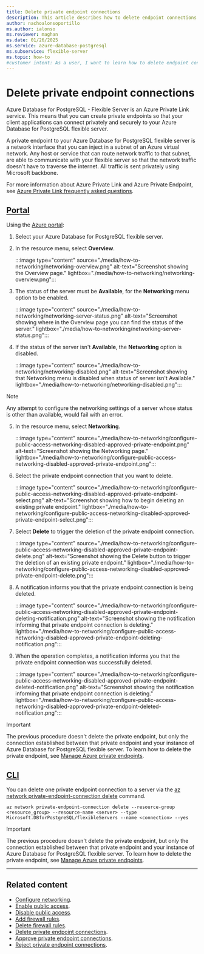 ```yaml
---
title: Delete private endpoint connections
description: This article describes how to delete endpoint connections to an Azure Database for PostgreSQL flexible server.
author: nachoalonsoportillo
ms.author: ialonso
ms.reviewer: maghan
ms.date: 01/26/2025
ms.service: azure-database-postgresql
ms.subservice: flexible-server
ms.topic: how-to
#customer intent: As a user, I want to learn how to delete endpoint connections to an Azure Database for PostgreSQL flexible server.
---
```


# Delete private endpoint connections

Azure Database for PostgreSQL - Flexible Server is an Azure Private Link service. This means that you can create private endpoints so that your client applications can connect privately and securely to your Azure Database for PostgreSQL flexible server.

A private endpoint to your Azure Database for PostgreSQL flexible server is a network interface that you can inject in a subnet of an Azure virtual network. Any host or service that can route network traffic to that subnet, are able to communicate with your flexible server so that the network traffic doesn't have to traverse the internet. All traffic is sent privately using Microsoft backbone.

For more information about Azure Private Link and Azure Private Endpoint, see [Azure Private Link frequently asked questions](/azure/private-link/private-link-faq).

## [Portal](#tab/portal-delete-private-endpoint-connections)

Using the [Azure portal](https://portal.azure.com/):

1. Select your Azure Database for PostgreSQL flexible server.

2. In the resource menu, select **Overview**.

    :::image type="content" source="./media/how-to-networking/networking-overview.png" alt-text="Screenshot showing the Overview page." lightbox="./media/how-to-networking/networking-overview.png":::

3. The status of the server must be **Available**, for the **Networking** menu option to be enabled.

    :::image type="content" source="./media/how-to-networking/networking-server-status.png" alt-text="Screenshot showing where in the Overview page you can find the status of the server." lightbox="./media/how-to-networking/networking-server-status.png":::

4. If the status of the server isn't **Available**, the **Networking** option is disabled.

    :::image type="content" source="./media/how-to-networking/networking-disabled.png" alt-text="Screenshot showing that Networking menu is disabled when status of server isn't Available." lightbox="./media/how-to-networking/networking-disabled.png":::

> [!NOTE]
> Any attempt to configure the networking settings of a server whose status is other than available, would fail with an error.

5. In the resource menu, select **Networking**.

    :::image type="content" source="./media/how-to-networking/configure-public-access-networking-disabled-approved-private-endpoint.png" alt-text="Screenshot showing the Networking page." lightbox="./media/how-to-networking/configure-public-access-networking-disabled-approved-private-endpoint.png":::

6. Select the private endpoint connection that you want to delete.

    :::image type="content" source="./media/how-to-networking/configure-public-access-networking-disabled-approved-private-endpoint-select.png" alt-text="Screenshot showing how to begin deleting an existing private endpoint." lightbox="./media/how-to-networking/configure-public-access-networking-disabled-approved-private-endpoint-select.png":::

7. Select **Delete** to trigger the deletion of the private endpoint connection.

    :::image type="content" source="./media/how-to-networking/configure-public-access-networking-disabled-approved-private-endpoint-delete.png" alt-text="Screenshot showing the Delete button to trigger the deletion of an existing private endpoint." lightbox="./media/how-to-networking/configure-public-access-networking-disabled-approved-private-endpoint-delete.png":::

8. A notification informs you that the private endpoint connection is being deleted.

    :::image type="content" source="./media/how-to-networking/configure-public-access-networking-disabled-approved-private-endpoint-deleting-notification.png" alt-text="Screenshot showing the notification informing that private endpoint connection is deleting." lightbox="./media/how-to-networking/configure-public-access-networking-disabled-approved-private-endpoint-deleting-notification.png":::

8. When the operation completes, a notification informs you that the private endpoint connection was successfully deleted.

    :::image type="content" source="./media/how-to-networking/configure-public-access-networking-disabled-approved-private-endpoint-deleted-notification.png" alt-text="Screenshot showing the notification informing that private endpoint connection is deleting." lightbox="./media/how-to-networking/configure-public-access-networking-disabled-approved-private-endpoint-deleted-notification.png":::

> [!IMPORTANT]
> The previous procedure doesn't delete the private endpoint, but only the connection established between that private endpoint and your instance of Azure Database for PostgreSQL flexible server. To learn how to delete the private endpoint, see [Manage Azure private endpoints](/azure/private-link/manage-private-endpoint).


## [CLI](#tab/cli-delete-private-endpoint-connection)

You can delete one private endpoint connection to a server via the [az network private-endpoint-connection delete](/cli/azure/network/private-endpoint-connection#az-network-private-endpoint-connection-delete) command.

```azurecli-interactive
az network private-endpoint-connection delete --resource-group <resource_group> --resource-name <server> --type Microsoft.DBforPostgreSQL/flexibleServers --name <connection> --yes
```

> [!IMPORTANT]
> The previous procedure doesn't delete the private endpoint, but only the connection established between that private endpoint and your instance of Azure Database for PostgreSQL flexible server. To learn how to delete the private endpoint, see [Manage Azure private endpoints](/azure/private-link/manage-private-endpoint).

---

## Related content

- [Configure networking](how-to-networking.md).
- [Enable public access](how-to-networking-servers-deployed-public-access-enable-public-access.md).
- [Disable public access](how-to-networking-servers-deployed-public-access-disable-public-access.md).
- [Add firewall rules](how-to-networking-servers-deployed-public-access-add-firewall-rules.md).
- [Delete firewall rules](how-to-networking-servers-deployed-public-access-delete-firewall-rules.md).
- [Delete private endpoint connections](how-to-networking-servers-deployed-public-access-delete-private-endpoint-connections.md).
- [Approve private endpoint connections](how-to-networking-servers-deployed-public-access-approve-private-endpoint-connections.md).
- [Reject private endpoint connections](how-to-networking-servers-deployed-public-access-reject-private-endpoint-connections.md).
